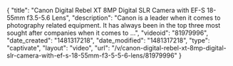 {
    "title": "Canon Digital Rebel XT 8MP Digital SLR Camera with EF-S 18-55mm f3.5-5.6 Lens",
    "description": "Canon is a leader when it comes to photography related equipment. It has always been in the top three most sought after companies when it comes to ...",
    "videoid": "81979996",
    "date_created": "1481317218",
    "date_modified": "1481317218",
    "type": "captivate",
    "layout": "video",
    "url": "\/v\/canon-digital-rebel-xt-8mp-digital-slr-camera-with-ef-s-18-55mm-f3-5-5-6-lens\/81979996"
}